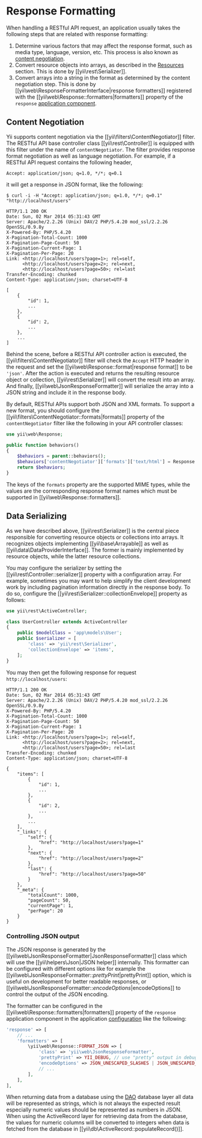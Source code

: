 Response Formatting
===================

When handling a RESTful API request, an application usually takes the following steps that are related
with response formatting:

1. Determine various factors that may affect the response format, such as media type, language, version, etc.
   This process is also known as [content negotiation](http://en.wikipedia.org/wiki/Content_negotiation).
2. Convert resource objects into arrays, as described in the [Resources](rest-resources.md) section.
   This is done by [[yii\rest\Serializer]].
3. Convert arrays into a string in the format as determined by the content negotiation step. This is
   done by [[yii\web\ResponseFormatterInterface|response formatters]] registered with
   the [[yii\web\Response::formatters|formatters]] property of the
   `response` [application component](structure-application-components.md).


## Content Negotiation <span id="content-negotiation"></span>

Yii supports content negotiation via the [[yii\filters\ContentNegotiator]] filter. The RESTful API base
controller class [[yii\rest\Controller]] is equipped with this filter under the name of `contentNegotiator`.
The filter provides response format negotiation as well as language negotiation. For example, if a RESTful
API request contains the following header,

```
Accept: application/json; q=1.0, */*; q=0.1
```

it will get a response in JSON format, like the following:

```
$ curl -i -H "Accept: application/json; q=1.0, */*; q=0.1" "http://localhost/users"

HTTP/1.1 200 OK
Date: Sun, 02 Mar 2014 05:31:43 GMT
Server: Apache/2.2.26 (Unix) DAV/2 PHP/5.4.20 mod_ssl/2.2.26 OpenSSL/0.9.8y
X-Powered-By: PHP/5.4.20
X-Pagination-Total-Count: 1000
X-Pagination-Page-Count: 50
X-Pagination-Current-Page: 1
X-Pagination-Per-Page: 20
Link: <http://localhost/users?page=1>; rel=self,
      <http://localhost/users?page=2>; rel=next,
      <http://localhost/users?page=50>; rel=last
Transfer-Encoding: chunked
Content-Type: application/json; charset=UTF-8

[
    {
        "id": 1,
        ...
    },
    {
        "id": 2,
        ...
    },
    ...
]
```

Behind the scene, before a RESTful API controller action is executed, the [[yii\filters\ContentNegotiator]]
filter will check the `Accept` HTTP header in the request and set the [[yii\web\Response::format|response format]]
to be `'json'`. After the action is executed and returns the resulting resource object or collection,
[[yii\rest\Serializer]] will convert the result into an array. And finally, [[yii\web\JsonResponseFormatter]]
will serialize the array into a JSON string and include it in the response body.

By default, RESTful APIs support both JSON and XML formats. To support a new format, you should configure
the [[yii\filters\ContentNegotiator::formats|formats]] property of the `contentNegotiator` filter like
the following in your API controller classes:

```php
use yii\web\Response;

public function behaviors()
{
    $behaviors = parent::behaviors();
    $behaviors['contentNegotiator']['formats']['text/html'] = Response::FORMAT_HTML;
    return $behaviors;
}
```

The keys of the `formats` property are the supported MIME types, while the values are the corresponding
response format names which must be supported in [[yii\web\Response::formatters]].


## Data Serializing <span id="data-serializing"></span>

As we have described above, [[yii\rest\Serializer]] is the central piece responsible for converting resource
objects or collections into arrays. It recognizes objects implementing [[yii\base\Arrayable]] as
well as [[yii\data\DataProviderInterface]]. The former is mainly implemented by resource objects, while
the latter resource collections.

You may configure the serializer by setting the [[yii\rest\Controller::serializer]] property with a configuration array.
For example, sometimes you may want to help simplify the client development work by including pagination information
directly in the response body. To do so, configure the [[yii\rest\Serializer::collectionEnvelope]] property
as follows:

```php
use yii\rest\ActiveController;

class UserController extends ActiveController
{
    public $modelClass = 'app\models\User';
    public $serializer = [
        'class' => 'yii\rest\Serializer',
        'collectionEnvelope' => 'items',
    ];
}
```

You may then get the following response for request `http://localhost/users`:

```
HTTP/1.1 200 OK
Date: Sun, 02 Mar 2014 05:31:43 GMT
Server: Apache/2.2.26 (Unix) DAV/2 PHP/5.4.20 mod_ssl/2.2.26 OpenSSL/0.9.8y
X-Powered-By: PHP/5.4.20
X-Pagination-Total-Count: 1000
X-Pagination-Page-Count: 50
X-Pagination-Current-Page: 1
X-Pagination-Per-Page: 20
Link: <http://localhost/users?page=1>; rel=self,
      <http://localhost/users?page=2>; rel=next,
      <http://localhost/users?page=50>; rel=last
Transfer-Encoding: chunked
Content-Type: application/json; charset=UTF-8

{
    "items": [
        {
            "id": 1,
            ...
        },
        {
            "id": 2,
            ...
        },
        ...
    ],
    "_links": {
        "self": {
            "href": "http://localhost/users?page=1"
        },
        "next": {
            "href": "http://localhost/users?page=2"
        },
        "last": {
            "href": "http://localhost/users?page=50"
        }
    },
    "_meta": {
        "totalCount": 1000,
        "pageCount": 50,
        "currentPage": 1,
        "perPage": 20
    }
}
```

### Controlling JSON output

The JSON response is generated by the [[yii\web\JsonResponseFormatter|JsonResponseFormatter]] class which will
use the [[yii\helpers\Json|JSON helper]] internally. This formatter can be configured with different options like
for example the [[yii\web\JsonResponseFormatter::$prettyPrint|$prettyPrint]] option, which is useful on development for
better readable responses, or [[yii\web\JsonResponseFormatter::$encodeOptions|$encodeOptions]] to control the output
of the JSON encoding.

The formatter can be configured in the [[yii\web\Response::formatters|formatters]] property of the `response` application
component in the application [configuration](concept-configuration.md) like the following:

```php
'response' => [
    // ...
    'formatters' => [
        \yii\web\Response::FORMAT_JSON => [
            'class' => 'yii\web\JsonResponseFormatter',
            'prettyPrint' => YII_DEBUG, // use "pretty" output in debug mode
            'encodeOptions' => JSON_UNESCAPED_SLASHES | JSON_UNESCAPED_UNICODE,
            // ...
        ],
    ],
],
```

When returning data from a database using the [DAO](db-dao.md) database layer all data will be represented
as strings, which is not always the expected result especially numeric values should be represented as
numbers in JSON. When using the ActiveRecord layer for retrieving data from the database, the values for numeric
columns will be converted to integers when data is fetched from the database in [[yii\db\ActiveRecord::populateRecord()]].
